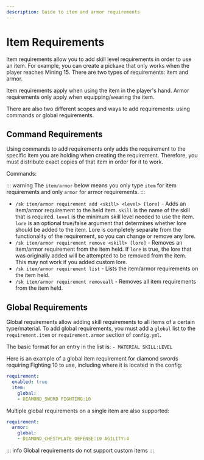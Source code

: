```yaml
---
description: Guide to item and armor requirements
---
```


# Item Requirements

Item requirements allow you to add skill level requirements in order to use an item. For example, you can create a pickaxe that only works when the player reaches Mining 15. There are two types of requirements: item and armor.&#x20;

Item requirements apply when using the item in the player's hand. Armor requirements only apply when equipping/wearing the item.

There are also two different scopes and ways to add requirements: using commands or global requirements.

## Command Requirements

Using commands to add requirements only adds the requirement to the specific item you are holding when creating the requirement. Therefore, you must distribute exact copies of that item in order for it to work.

Commands:

::: warning
The `item/armor` below means you only type `item` for item requirements and only `armor` for armor requirements.
:::

* `/sk item/armor requirement add <skill> <level> [lore]` - Adds an item/armor requirement to the held item. `skill` is the name of the skill that is required. `level` is the minimum skill level needed to use the item.  `lore` is an optional true/false argument that determines whether lore should be added to the item. Lore is completely separate from the functionality of the requirement, so you can change or remove any lore.
* `/sk item/armor requirement remove <skill> [lore]` - Removes an item/armor requirement from the item held. If `lore` is true, the lore that was originally added will be attempted to be removed from the item. This may not work if you added custom lore.
* `/sk item/armor requirement list` - Lists the item/armor requirements on the item held.
* `/sk item/armor requirement removeall` - Removes all item requirements from the item held.

## Global Requirements

Global requirements allow adding skill requirements to all items of a certain type/material. To add global requirements, you must add a `global` list to the `requirement.item` or `requirement.armor` section of `config.yml`.

The basic format for an entry in the list is:  `- MATERIAL SKILL:LEVEL`&#x20;

Here is an example of a global item requirement for diamond swords requiring Fighting 10 to use, including where it is located in the config:

```yaml
requirement:
  enabled: true
  item:
    global:
    - DIAMOND_SWORD FIGHTING:10
```

Multiple global requirements on a single item are also supported:

```yaml
requirement:
  armor:
    global:
    - DIAMOND_CHESTPLATE DEFENSE:10 AGILITY:4
```

::: info
Global requirements do not support custom items
:::
